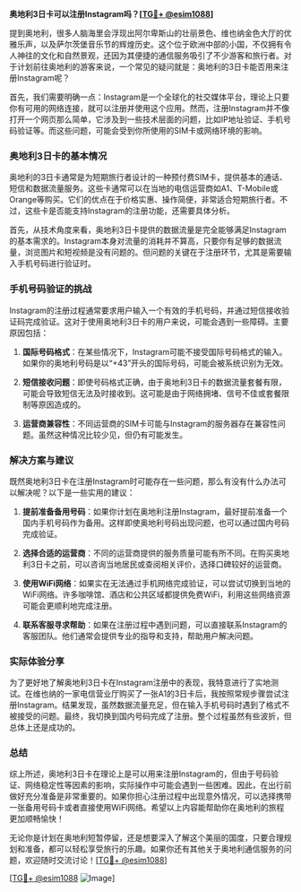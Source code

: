 **奥地利3日卡可以注册Instagram吗？[[TG💪+ @esim1088](https://t.me/s/esim1088)]**

提到奥地利，很多人脑海里会浮现出阿尔卑斯山的壮丽景色、维也纳金色大厅的优雅乐声，以及萨尔茨堡音乐节的辉煌历史。这个位于欧洲中部的小国，不仅拥有令人神往的文化和自然景观，还因为其便捷的通信服务吸引了不少游客和旅行者。对于计划前往奥地利的游客来说，一个常见的疑问就是：奥地利的3日卡能否用来注册Instagram呢？

首先，我们需要明确一点：Instagram是一个全球化的社交媒体平台，理论上只要你有可用的网络连接，就可以注册并使用这个应用。然而，注册Instagram并不像打开一个网页那么简单，它涉及到一些技术层面的问题，比如IP地址验证、手机号码验证等。而这些问题，可能会受到你所使用的SIM卡或网络环境的影响。

### 奥地利3日卡的基本情况

奥地利的3日卡通常是为短期旅行者设计的一种预付费SIM卡，提供基本的通话、短信和数据流量服务。这些卡通常可以在当地的电信运营商如A1、T-Mobile或Orange等购买。它们的优点在于价格实惠、操作简便，非常适合短期旅行者。不过，这些卡是否能支持Instagram的注册功能，还需要具体分析。

首先，从技术角度来看，奥地利3日卡提供的数据流量是完全能够满足Instagram的基本需求的。Instagram本身对流量的消耗并不算高，只要你有足够的数据流量，浏览图片和短视频是没有问题的。但问题的关键在于注册环节，尤其是需要输入手机号码进行验证时。

### 手机号码验证的挑战

Instagram的注册过程通常要求用户输入一个有效的手机号码，并通过短信接收验证码完成验证。这对于使用奥地利3日卡的用户来说，可能会遇到一些障碍。主要原因包括：

1. **国际号码格式**：在某些情况下，Instagram可能不接受国际号码格式的输入。如果你的奥地利号码是以“+43”开头的国际号码，可能会被系统识别为无效。
   
2. **短信接收问题**：即使号码格式正确，由于奥地利3日卡的数据流量套餐有限，可能会导致短信无法及时接收到。这可能是由于网络拥堵、信号不佳或套餐限制等原因造成的。

3. **运营商兼容性**：不同运营商的SIM卡可能与Instagram的服务器存在兼容性问题。虽然这种情况比较少见，但仍有可能发生。

### 解决方案与建议

既然奥地利3日卡在注册Instagram时可能存在一些问题，那么有没有什么办法可以解决呢？以下是一些实用的建议：

1. **提前准备备用号码**：如果你计划在奥地利注册Instagram，最好提前准备一个国内手机号码作为备用。这样即使奥地利号码出现问题，也可以通过国内号码完成验证。

2. **选择合适的运营商**：不同的运营商提供的服务质量可能有所不同。在购买奥地利3日卡之前，可以咨询当地居民或查阅相关评价，选择口碑较好的运营商。

3. **使用WiFi网络**：如果实在无法通过手机网络完成验证，可以尝试切换到当地的WiFi网络。许多咖啡馆、酒店和公共区域都提供免费WiFi，利用这些网络资源可能会更顺利地完成注册。

4. **联系客服寻求帮助**：如果在注册过程中遇到问题，可以直接联系Instagram的客服团队。他们通常会提供专业的指导和支持，帮助用户解决问题。

### 实际体验分享

为了更好地了解奥地利3日卡在Instagram注册中的表现，我特意进行了实地测试。在维也纳的一家电信营业厅购买了一张A1的3日卡后，我按照常规步骤尝试注册Instagram。结果发现，虽然数据流量充足，但在输入手机号码时遇到了格式不被接受的问题。最终，我切换到国内号码完成了注册。整个过程虽然有些波折，但总体上还是成功的。

### 总结

综上所述，奥地利3日卡在理论上是可以用来注册Instagram的，但由于号码验证、网络稳定性等因素的影响，实际操作中可能会遇到一些困难。因此，在出行前做好充分准备是非常重要的。如果你担心注册过程中出现意外情况，可以选择携带一张备用号码卡或者直接使用WiFi网络。希望以上内容能帮助你在奥地利的旅程更加顺畅愉快！

无论你是计划在奥地利短暂停留，还是想要深入了解这个美丽的国度，只要合理规划和准备，都可以轻松享受旅行的乐趣。如果你还有其他关于奥地利通信服务的问题，欢迎随时交流讨论！[[TG💪+ @esim1088](https://t.me/s/esim1088)]

[[TG💪+ @esim1088](https://t.me/s/esim1088) ![Image](https://i.postimg.cc/4NQfJmqS/Snipaste-2025-05-13-00-14-12.png)]